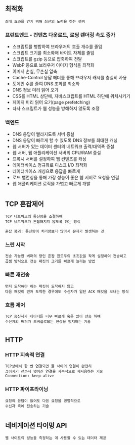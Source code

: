 ## 최적화

    최대 효과를 얻기 위해 최선의 노력을 하는 행위

### 프런트엔드 - 컨텐츠 다운로드, 로딩 렌더링 속도 증가

-   스크립트를 병합하여 브라우저의 호출 개수를 줄임
-   스크립트 크기를 최소화해 바이트 자체를 줄임
-   스크립트를 gzip 등으로 압축하여 전달
-   WebP 등으로 브라우저 이미지 형식을 최적화
-   이미지 손실, 무손실 압축
-   Cache-Control 응답 헤더를 통해 브라우저 캐시를 충실히 사용
-   도메인 수를 줄여 DNS 조회를 최소화
-   DNS 정보 미리 읽어 오기
-   CSS를 HTML 상단에, 자바스크립트를 HTML 하단에 위치시키기
-   페이지 미리 읽어 오기(page prefetching)
-   타사 스크립트가 웹 성능을 방해하지 않도록 조정

### 백엔드

-   DNS 응답이 빨라지도록 서버 증설
-   DNS 응답이 빠르게 할 수 있도록 DNS 정보를 최대한 캐싱
-   웹 서버가 있는 데이터 센터의 네트워크 출력/대역폭 증설
-   웹 서버, 웹 애플리케이션 서버의 CPU/RAM 증설
-   프록시 서버를 설정하여 웹 컨텐츠를 캐싱
-   데이터베이스 정규화로 디스크 I/O 최적화
-   데이터베이스 캐싱으로 응답을 빠르게
-   로드 밸런싱을 통해 가장 성능이 좋은 웹 서버로 요청을 연결
-   웹 애플리케이션 로직을 가볍고 빠르게 개발

#

## TCP 혼잡제어

    TCP 네트워크의 통신량을 조절하여
    TCP 네트워크가 혼잡해지지 않도록 하는 방식

    혼잡 붕괴: 통신량이 처리량보다 많아서 문제가 발생하는 것

### 느린 시작

    전송 가능한 버퍼의 양인 혼잡 윈도우의 초깃값을 작게 설정하여 전송하고
    곱셈 방식으로 전송 패킷의 크기를 빠르게 늘리는 방법

### 빠른 재전송

    먼저 도착해야 하는 패킷이 도착하지 않고
    다음 패킷이 먼저 도착한 경우에도 수신자가 일단 ACK 패킷을 보내는 방식

### 흐름 제어

    TCP 송신자가 데이터를 너무 빠르게 혹은 많이 전송 하여
    수신자의 버퍼가 오버플로되는 현상을 방지하는 기술

#

## HTTP

### HTTP 지속적 연결

    TCP상에서 한 번 연결되면 둘 사이의 연결이 완전히
    끊어지기 전까지 맺어진 연결을 지속적으로 재사용하는 기술
    Connection: keep-alive

### HTTP 파이프라이닝

    요청의 응답이 없어도 다음 요청을 병렬적으로
    수신자 측에 전송하는 기술

#

## 네비게이션 타이밍 API

    웹 사이트의 성능을 측정하는 데 사용할 수 있는 데이터 제공
